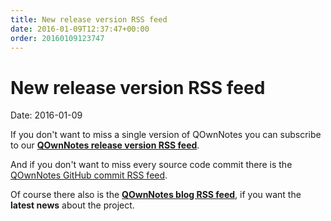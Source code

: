 ```yaml
---
title: New release version RSS feed
date: 2016-01-09T12:37:47+00:00
order: 20160109123747
---
```


# New release version RSS feed

<v-subheader class="blog">Date: 2016-01-09</v-subheader>

If you don't want to miss a single version of QOwnNotes you can subscribe to our **[QOwnNotes release version RSS feed](https://www.qownnotes.org/rss/project_version/qownnotes.rss)**.

And if you don't want to miss every source code commit there is the [QOwnNotes GitHub commit RSS feed](https://github.com/pbek/QOwnNotes/commits/develop.atom).

Of course there also is the **[QOwnNotes blog RSS feed](https://www.qownnotes.org/rss.xml)**, if you want the **latest news** about the project.
